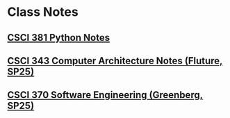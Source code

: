 # Class Notes

## [CSCI 381 Python Notes](./CSCI%20381%20-%20Python/index)

## [CSCI 343 Computer Architecture Notes (Fluture, SP25)](./CSCI%20343%20-%20Computer%20Architecture/index)

## [CSCI 370 Software Engineering (Greenberg, SP25)](./CSCI%20370%20-%20Software%20Engineering/index)
